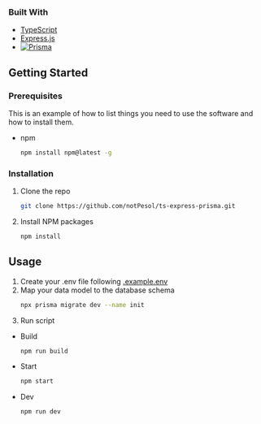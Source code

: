 ### Built With

* [TypeScript][TypeScript-url]
* [Express.js][Express-url]
* [![Prisma][Prisma.io]][Prisma-url]

[TypeScript-url]: https://www.typescriptlang.org/
[Express-url]: https://expressjs.com/
[Express-url]: https://expressjs.com/
[Prisma.io]: https://prismalens.vercel.app/header/logo-white.svg
[Prisma-url]: https://www.prisma.io/

<!-- GETTING STARTED -->
## Getting Started

### Prerequisites

This is an example of how to list things you need to use the software and how to install them.
* npm
  ```sh
  npm install npm@latest -g
  ```

### Installation

1. Clone the repo
   ```sh
   git clone https://github.com/notPesol/ts-express-prisma.git
   ```
2. Install NPM packages
   ```sh
   npm install
   ```

<!-- USAGE EXAMPLES -->
## Usage

1. Create your .env file following [.example.env](https://github.com/notPesol/ts-express-prisma/blob/main/.example.env)
2. Map your data model to the database schema
   ```sh
   npx prisma migrate dev --name init
   ```
3. Run script
  * Build
    ```sh
    npm run build
    ```
  * Start
    ```sh
    npm start
    ```
  * Dev
    ```sh
    npm run dev
    ```
